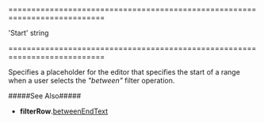 <!--**
/*-------------------------------------------
    Auto-generated file. Do not modify.
-------------------------------------------

**-->
===========================================================================
<!--default-->'Start'<!--/default-->
<!--type-->string<!--/type-->
===========================================================================

<!--shortDescription-->
Specifies a placeholder for the editor that specifies the start of a range when a user selects the *"between"* filter operation.
<!--/shortDescription-->

<!--fullDescription-->
#####See Also#####
- **filterRow**.[betweenEndText]({basewidgetpath}/Configuration/filterRow/#betweenEndText)
<!--/fullDescription-->